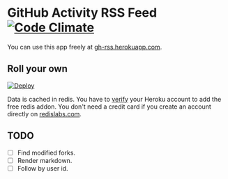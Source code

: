 # GitHub Activity RSS Feed [![Code Climate](https://codeclimate.com/github/stefansundin/github-activity/badges/gpa.svg)](https://codeclimate.com/github/stefansundin/github-activity)

You can use this app freely at [gh-rss.herokuapp.com](https://gh-rss.herokuapp.com/).


## Roll your own

[![Deploy](https://www.herokucdn.com/deploy/button.png)](https://heroku.com/deploy?template=https://github.com/stefansundin/github-activity)

Data is cached in redis. You have to [verify](https://heroku.com/verify) your Heroku account to add the free redis addon. You don't need a credit card if you create an account directly on [redislabs.com](https://redislabs.com).


## TODO

- [ ] Find modified forks.
- [ ] Render markdown.
- [ ] Follow by user id.
